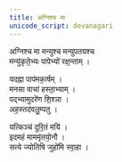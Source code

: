 ```yaml
---
title: अग्निश्च मा
unicode_script: devanagari
---
```


अग्निश्च मा मन्युश्च मन्युपतयश्च  
मन्यु॑कृते॒भ्यः पापेभ्यो॑ रक्ष॒न्ताम् ।  

यदह्ना पाप॑मका॒र्षम् ।  
मनसा वाचा॑ हस्ता॒भ्याम् ।  
पद्भ्यामुदरे॑ण शि॒श्ञा ।  
अह॒स्तद॑वलु॒म्पतु ।

यत्किञ्च॑ दुरि॒तं मयि॑ ।  
इदमहं माममृ॑तयो॒नौ ।  
सत्ये ज्योतिषि जुहो॑मि स्वा॒हा । 